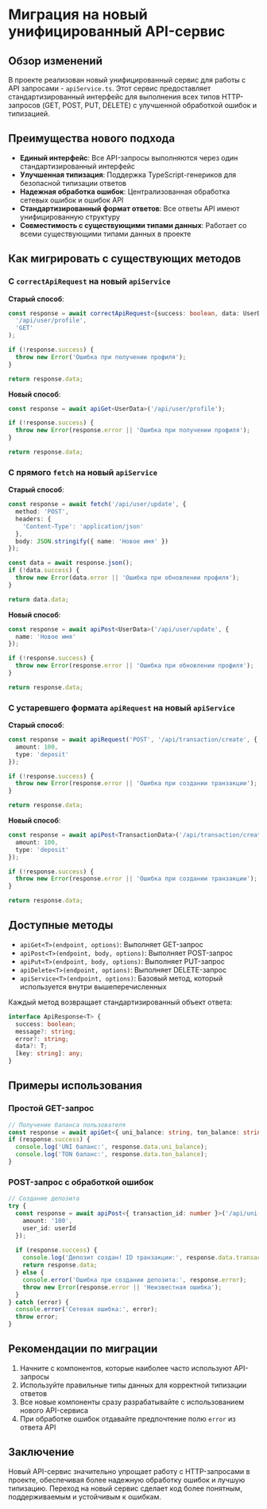 # Миграция на новый унифицированный API-сервис

## Обзор изменений

В проекте реализован новый унифицированный сервис для работы с API запросами - `apiService.ts`. Этот сервис предоставляет стандартизированный интерфейс для выполнения всех типов HTTP-запросов (GET, POST, PUT, DELETE) с улучшенной обработкой ошибок и типизацией.

## Преимущества нового подхода

- **Единый интерфейс**: Все API-запросы выполняются через один стандартизированный интерфейс
- **Улучшенная типизация**: Поддержка TypeScript-генериков для безопасной типизации ответов
- **Надежная обработка ошибок**: Централизованная обработка сетевых ошибок и ошибок API
- **Стандартизированный формат ответов**: Все ответы API имеют унифицированную структуру
- **Совместимость с существующими типами данных**: Работает со всеми существующими типами данных в проекте

## Как мигрировать с существующих методов

### С `correctApiRequest` на новый `apiService`

**Старый способ**:

```typescript
const response = await correctApiRequest<{success: boolean, data: UserData}>(
  '/api/user/profile',
  'GET'
);

if (!response.success) {
  throw new Error('Ошибка при получении профиля');
}

return response.data;
```

**Новый способ**:

```typescript
const response = await apiGet<UserData>('/api/user/profile');

if (!response.success) {
  throw new Error(response.error || 'Ошибка при получении профиля');
}

return response.data;
```

### С прямого `fetch` на новый `apiService`

**Старый способ**:

```typescript
const response = await fetch('/api/user/update', {
  method: 'POST',
  headers: {
    'Content-Type': 'application/json'
  },
  body: JSON.stringify({ name: 'Новое имя' })
});

const data = await response.json();
if (!data.success) {
  throw new Error(data.error || 'Ошибка при обновлении профиля');
}

return data.data;
```

**Новый способ**:

```typescript
const response = await apiPost<UserData>('/api/user/update', { 
  name: 'Новое имя' 
});

if (!response.success) {
  throw new Error(response.error || 'Ошибка при обновлении профиля');
}

return response.data;
```

### С устаревшего формата `apiRequest` на новый `apiService`

**Старый способ**:

```typescript
const response = await apiRequest('POST', '/api/transaction/create', {
  amount: 100,
  type: 'deposit'
});

if (!response.success) {
  throw new Error(response.error || 'Ошибка при создании транзакции');
}

return response.data;
```

**Новый способ**:

```typescript
const response = await apiPost<TransactionData>('/api/transaction/create', {
  amount: 100,
  type: 'deposit'
});

if (!response.success) {
  throw new Error(response.error || 'Ошибка при создании транзакции');
}

return response.data;
```

## Доступные методы

- `apiGet<T>(endpoint, options)`: Выполняет GET-запрос
- `apiPost<T>(endpoint, body, options)`: Выполняет POST-запрос
- `apiPut<T>(endpoint, body, options)`: Выполняет PUT-запрос
- `apiDelete<T>(endpoint, options)`: Выполняет DELETE-запрос
- `apiService<T>(endpoint, options)`: Базовый метод, который используется внутри вышеперечисленных

Каждый метод возвращает стандартизированный объект ответа:

```typescript
interface ApiResponse<T> {
  success: boolean;
  message?: string;
  error?: string;
  data?: T;
  [key: string]: any;
}
```

## Примеры использования

### Простой GET-запрос

```typescript
// Получение баланса пользователя
const response = await apiGet<{ uni_balance: string, ton_balance: string }>('/api/wallet/balance');
if (response.success) {
  console.log('UNI баланс:', response.data.uni_balance);
  console.log('TON баланс:', response.data.ton_balance);
}
```

### POST-запрос с обработкой ошибок

```typescript
// Создание депозита
try {
  const response = await apiPost<{ transaction_id: number }>('/api/uni-farming/deposit', {
    amount: '100',
    user_id: userId
  });
  
  if (response.success) {
    console.log('Депозит создан! ID транзакции:', response.data.transaction_id);
    return response.data;
  } else {
    console.error('Ошибка при создании депозита:', response.error);
    throw new Error(response.error || 'Неизвестная ошибка');
  }
} catch (error) {
  console.error('Сетевая ошибка:', error);
  throw error;
}
```

## Рекомендации по миграции

1. Начните с компонентов, которые наиболее часто используют API-запросы
2. Используйте правильные типы данных для корректной типизации ответов
3. Все новые компоненты сразу разрабатывайте с использованием нового API-сервиса
4. При обработке ошибок отдавайте предпочтение полю `error` из ответа API

## Заключение

Новый API-сервис значительно упрощает работу с HTTP-запросами в проекте, обеспечивая более надежную обработку ошибок и лучшую типизацию. Переход на новый сервис сделает код более понятным, поддерживаемым и устойчивым к ошибкам.
